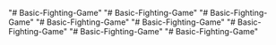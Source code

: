 "# Basic-Fighting-Game" 
"# Basic-Fighting-Game" 
"# Basic-Fighting-Game" 
"# Basic-Fighting-Game" 
"# Basic-Fighting-Game" 
"# Basic-Fighting-Game" 
"# Basic-Fighting-Game" 
"# Basic-Fighting-Game" 
